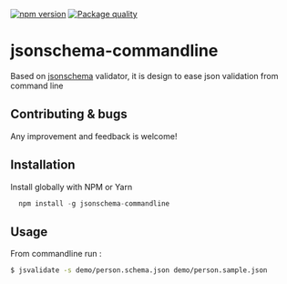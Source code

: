 [![npm version](https://badge.fury.io/js/jsonschema-commandline.svg)](https://badge.fury.io/js/jsonschema-commandline)
[![Package quality](http://packagequality.com/shield/jsonschema-commandline.svg)](http://packagequality.com/#?package=jsonschema-commandline)

# jsonschema-commandline
Based on [jsonschema](https://github.com/tdegrunt/jsonschema) validator, it is design to ease json validation from command line

## Contributing & bugs
Any improvement and feedback is welcome!


## Installation
Install globally with NPM or Yarn 
```javascript
  npm install -g jsonschema-commandline
```

## Usage
From commandline run : 

```bash
$ jsvalidate -s demo/person.schema.json demo/person.sample.json
```
